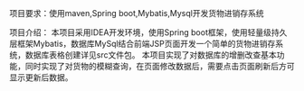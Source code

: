 项目要求：使用maven,Spring boot,Mybatis,Mysql开发货物进销存系统


项目介绍：
本项目采用IDEA开发环境，使用Spring boot框架，使用轻量级持久层框架Mybatis，数据库MySql结合前端JSP页面开发一个简单的货物进销存系统，数据库表格创建详见src文件包。
本项目实现了对数据库的增删改查基本功能，同时实现了对货物的模糊查询，在页面修改数据后，需要点击页面刷新后方可显示更新后数据。